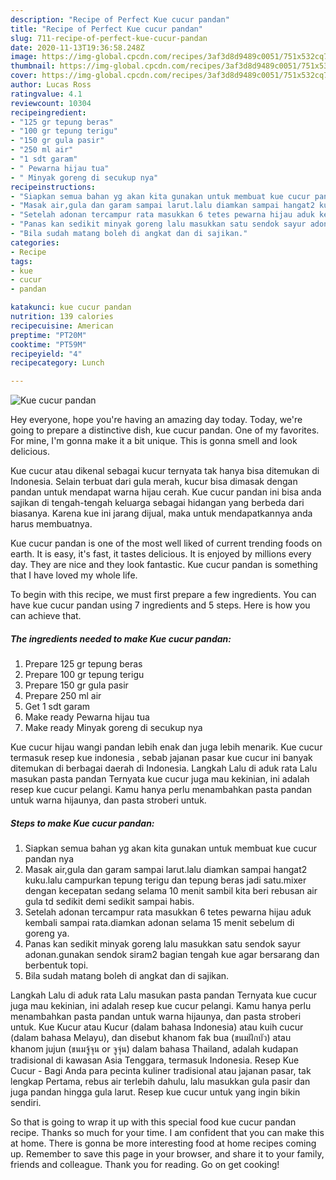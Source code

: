 ```yaml
---
description: "Recipe of Perfect Kue cucur pandan"
title: "Recipe of Perfect Kue cucur pandan"
slug: 711-recipe-of-perfect-kue-cucur-pandan
date: 2020-11-13T19:36:58.248Z
image: https://img-global.cpcdn.com/recipes/3af3d8d9489c0051/751x532cq70/kue-cucur-pandan-foto-resep-utama.jpg
thumbnail: https://img-global.cpcdn.com/recipes/3af3d8d9489c0051/751x532cq70/kue-cucur-pandan-foto-resep-utama.jpg
cover: https://img-global.cpcdn.com/recipes/3af3d8d9489c0051/751x532cq70/kue-cucur-pandan-foto-resep-utama.jpg
author: Lucas Ross
ratingvalue: 4.1
reviewcount: 10304
recipeingredient:
- "125 gr tepung beras"
- "100 gr tepung terigu"
- "150 gr gula pasir"
- "250 ml air"
- "1 sdt garam"
- " Pewarna hijau tua"
- " Minyak goreng di secukup nya"
recipeinstructions:
- "Siapkan semua bahan yg akan kita gunakan untuk membuat kue cucur pandan nya"
- "Masak air,gula dan garam sampai larut.lalu diamkan sampai hangat2 kuku.lalu campurkan tepung terigu dan tepung beras jadi satu.mixer dengan kecepatan sedang selama 10 menit sambil kita beri rebusan air gula td sedikit demi sedikit sampai habis."
- "Setelah adonan tercampur rata masukkan 6 tetes pewarna hijau aduk kembali sampai rata.diamkan adonan selama 15 menit sebelum di goreng ya."
- "Panas kan sedikit minyak goreng lalu masukkan satu sendok sayur adonan.gunakan sendok siram2 bagian tengah kue agar bersarang dan berbentuk topi."
- "Bila sudah matang boleh di angkat dan di sajikan."
categories:
- Recipe
tags:
- kue
- cucur
- pandan

katakunci: kue cucur pandan 
nutrition: 139 calories
recipecuisine: American
preptime: "PT20M"
cooktime: "PT59M"
recipeyield: "4"
recipecategory: Lunch

---
```



![Kue cucur pandan](https://img-global.cpcdn.com/recipes/3af3d8d9489c0051/751x532cq70/kue-cucur-pandan-foto-resep-utama.jpg)

Hey everyone, hope you're having an amazing day today. Today, we're going to prepare a distinctive dish, kue cucur pandan. One of my favorites. For mine, I'm gonna make it a bit unique. This is gonna smell and look delicious.

Kue cucur atau dikenal sebagai kucur ternyata tak hanya bisa ditemukan di Indonesia. Selain terbuat dari gula merah, kucur bisa dimasak dengan pandan untuk mendapat warna hijau cerah. Kue cucur pandan ini bisa anda sajikan di tengah-tengah keluarga sebagai hidangan yang berbeda dari biasanya. Karena kue ini jarang dijual, maka untuk mendapatkannya anda harus membuatnya.

Kue cucur pandan is one of the most well liked of current trending foods on earth. It is easy, it's fast, it tastes delicious. It is enjoyed by millions every day. They are nice and they look fantastic. Kue cucur pandan is something that I have loved my whole life.


To begin with this recipe, we must first prepare a few ingredients. You can have kue cucur pandan using 7 ingredients and 5 steps. Here is how you can achieve that.

<!--inarticleads1-->

##### The ingredients needed to make Kue cucur pandan:

1. Prepare 125 gr tepung beras
1. Prepare 100 gr tepung terigu
1. Prepare 150 gr gula pasir
1. Prepare 250 ml air
1. Get 1 sdt garam
1. Make ready  Pewarna hijau tua
1. Make ready  Minyak goreng di secukup nya


Kue cucur hijau wangi pandan lebih enak dan juga lebih menarik. Kue cucur termasuk resep kue indonesia , sebab jajanan pasar kue cucur ini banyak ditemukan di berbagai daerah di Indonesia. Langkah Lalu di aduk rata Lalu masukan pasta pandan Ternyata kue cucur juga mau kekinian, ini adalah resep kue cucur pelangi. Kamu hanya perlu menambahkan pasta pandan untuk warna hijaunya, dan pasta stroberi untuk. 

<!--inarticleads2-->

##### Steps to make Kue cucur pandan:

1. Siapkan semua bahan yg akan kita gunakan untuk membuat kue cucur pandan nya
1. Masak air,gula dan garam sampai larut.lalu diamkan sampai hangat2 kuku.lalu campurkan tepung terigu dan tepung beras jadi satu.mixer dengan kecepatan sedang selama 10 menit sambil kita beri rebusan air gula td sedikit demi sedikit sampai habis.
1. Setelah adonan tercampur rata masukkan 6 tetes pewarna hijau aduk kembali sampai rata.diamkan adonan selama 15 menit sebelum di goreng ya.
1. Panas kan sedikit minyak goreng lalu masukkan satu sendok sayur adonan.gunakan sendok siram2 bagian tengah kue agar bersarang dan berbentuk topi.
1. Bila sudah matang boleh di angkat dan di sajikan.


Langkah Lalu di aduk rata Lalu masukan pasta pandan Ternyata kue cucur juga mau kekinian, ini adalah resep kue cucur pelangi. Kamu hanya perlu menambahkan pasta pandan untuk warna hijaunya, dan pasta stroberi untuk. Kue Kucur atau Kucur (dalam bahasa Indonesia) atau kuih cucur (dalam bahasa Melayu), dan disebut khanom fak bua (ขนมฝักบัว) atau khanom jujun (ขนมจู้จุน or จูจุ่น) dalam bahasa Thailand, adalah kudapan tradisional di kawasan Asia Tenggara, termasuk Indonesia. Resep Kue Cucur - Bagi Anda para pecinta kuliner tradisional atau jajanan pasar, tak lengkap Pertama, rebus air terlebih dahulu, lalu masukkan gula pasir dan juga pandan hingga gula larut. Resep kue cucur untuk yang ingin bikin sendiri. 

So that is going to wrap it up with this special food kue cucur pandan recipe. Thanks so much for your time. I am confident that you can make this at home. There is gonna be more interesting food at home recipes coming up. Remember to save this page in your browser, and share it to your family, friends and colleague. Thank you for reading. Go on get cooking!
